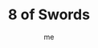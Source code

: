 ---
# basics
title     		 : "8 of Swords"
token					 : 'swords-08'
card_type			 : '' # major, minor, court
layout				 : "tarot-card"
author    		 : 'me'
one_liner 		 : "Restriction, limitation, confinement, helplessness"
alt_names			 : ['Interference', 'Oppression']
images				 : ['/assets/images/tarot/rws/rw-swords-08.jpg']
keywords			 : ['restriction', 'limitation', 'confinement', 'helplessness']
url						 : 'tarot/cards/swords-08'
aliases				 : []

meaning_light  : "Honoring limits. Respecting the rules. Deciding to go on a diet for your health’s sake. Recognizing you cannot always be in control. Identifying obstacles to further progress. Refusing to think about unhealthy or unethical options. Asking for assistance."

meaning_shadow : "Feeling trapped. Being lost in a maze of rules and regulations. Giving in to despair. Playing the victim. Allowing others to dictate what you can and cannot do. Being rendered helpless. Having very few options. Failing to look for a way out."

# more detail
correspondence_planet 			: "Jupiter"
correspondence_astrological : "Gemini"
correspondence_affirmation  : "I know my own limits."
correspondence_story 				: "The main character must call on his or her ingenuity to escape a trap."

advice_relationships 	 : "Feeling boxed in? You have exactly as many options as you imagine you do. There is a way out, but someone is refusing to see it. A relationship should broaden horizons, not limit them. If the rules are uncomfortable, perhaps it’s time to re-examine them."

advice_work 					 : "Some restrictions are necessary; others are merely tradition. Ethics demand you play by the rules; sacred cows, however, are fair game. What are the obstacles, exactly? If your limits didn’t exist, how might you move forward? Thinking freely will open unexpected options."

advice_spirituality 	 : "The free spirit cannot be contained by the physical constraints. As you learn to cultivate balance and focus, you may find that most obstacles are self-imposed and most limits are strictly imaginary. When you focus your will, blindfolds and bonds will fall away."

advice_personal_growth : "Knowing your own limits is important; respect them. Whatever the issue, you’re balking for a reason. There’s no harm in refusing to move forward for now, and no shame in saying, “No.” A mature person communicates what he or she needs with absolute confidence."

advice_fortune_telling : "Get over playing the victim. Once you realize you are your own biggest obstacle, nothing can hold you back."

questions	: ["Has the Universe been showing you an escape route you’ve been too proud or too distracted to see? What might happen if, instead of moving obediently from A to B, you rudely jumped over the walls?", "Who’s empowered to cut through the red tape?", "What, exactly, are the obstacles? What resources, exactly, are needed to move them?", "To what extent is your powerlessness a matter of attitude?"]

# referenced in the symbols.toml data file
symbols	  : ['8', 'swords', 'wall-of-swords', 'loose-bonds']

# metadata
suppress_topnav : true
related_cards 	: []

---
